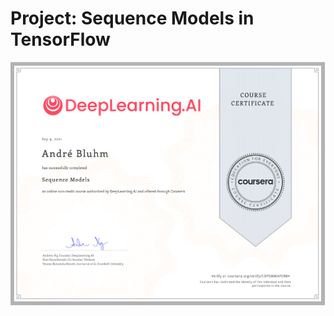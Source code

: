 # Project: Sequence Models in TensorFlow

![Alt Image text](https://github.com/AndreBluhm/Project_Sequence-Models-Tensorflow/blob/main/Coursera_Sequence-Models.png?raw=true)


